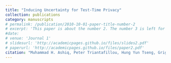 ```yaml
---
title: "Inducing Uncertainty for Test-Time Privacy"
collection: publications
category: manuscripts
# permalink: /publication/2010-10-01-paper-title-number-2
# excerpt: 'This paper is about the number 2. The number 3 is left for future work.'
#date: 
# venue: 'Journal 1'
# slidesurl: 'http://academicpages.github.io/files/slides2.pdf'
# paperurl: 'http://academicpages.github.io/files/paper2.pdf'
citation: "Muhammad H. Ashiq, Peter Triantafillou, Hung Yun Tseng, Grigorios Chrysos"
---
```

